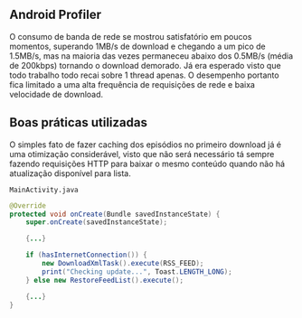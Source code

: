 ## Android Profiler

O consumo de banda de rede se mostrou satisfatório em poucos momentos, superando 1MB/s de download e chegando a um pico de 1.5MB/s, mas na maioria das vezes permaneceu abaixo dos 0.5MB/s (média de 200kbps) tornando o download demorado. Já era esperado visto que todo trabalho todo recai sobre 1 thread apenas. O desempenho portanto fica limitado a uma alta frequência de requisições de rede e baixa velocidade de download.

##  Boas práticas utilizadas

O simples fato de fazer caching dos episódios no primeiro download já é uma otimização considerável, visto que não será necessário tá sempre fazendo requisições HTTP para baixar o mesmo conteúdo quando não há atualização disponível para lista.

`MainActivity.java`

```java
@Override
protected void onCreate(Bundle savedInstanceState) {
    super.onCreate(savedInstanceState);

    {...}

    if (hasInternetConnection()) {
        new DownloadXmlTask().execute(RSS_FEED);
        print("Checking update...", Toast.LENGTH_LONG);
    } else new RestoreFeedList().execute();

    {...}
}
```